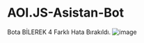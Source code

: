 # AOI.JS-Asistan-Bot
Bota BİLEREK 4 Farklı Hata Bırakıldı.
![image](https://github.com/Just1N0057/AOI.JS-Asistan-Bot/assets/110572436/625c3b05-ed28-4624-a46a-0590fc7940e7)
